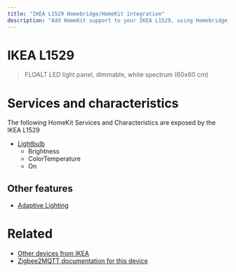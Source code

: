 ```yaml
---
title: "IKEA L1529 Homebridge/HomeKit integration"
description: "Add HomeKit support to your IKEA L1529, using Homebridge, Zigbee2MQTT and homebridge-z2m."
---
```

<!---
This file has been GENERATED using src/docgen/docgen.ts
DO NOT EDIT THIS FILE MANUALLY!
-->
# IKEA L1529
> FLOALT LED light panel, dimmable, white spectrum (60x60 cm)


# Services and characteristics
The following HomeKit Services and Characteristics are exposed by
the IKEA L1529

* [Lightbulb](../../light.md)
  * Brightness
  * ColorTemperature
  * On


## Other features
* [Adaptive Lighting](../../light.md)


# Related
* [Other devices from IKEA](../index.md#ikea)
* [Zigbee2MQTT documentation for this device](https://www.zigbee2mqtt.io/devices/L1529.html)